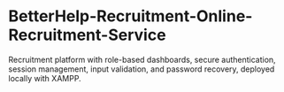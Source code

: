 # BetterHelp-Recruitment-Online-Recruitment-Service
Recruitment platform with role-based dashboards, secure authentication, session management, input validation, and password recovery, deployed locally with XAMPP.
